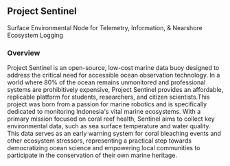 ## Project Sentinel
Surface Environmental Node for Telemetry, Information, & Nearshore Ecosystem Logging

### Overview
Project Sentinel is an open-source, low-cost marine data buoy designed to address the critical need for accessible ocean observation technology. In a world where 80% of the ocean remains unmonitored and professional systems are prohibitively expensive, Project Sentinel provides an affordable, replicable platform for students, researchers, and citizen scientists.This project was born from a passion for marine robotics and is specifically dedicated to monitoring Indonesia's vital marine ecosystems. With a primary mission focused on coral reef health, Sentinel aims to collect key environmental data, such as sea surface temperature and water quality. This data serves as an early warning system for coral bleaching events and other ecosystem stressors, representing a practical step towards democratizing ocean science and empowering local communities to participate in the conservation of their own marine heritage.
